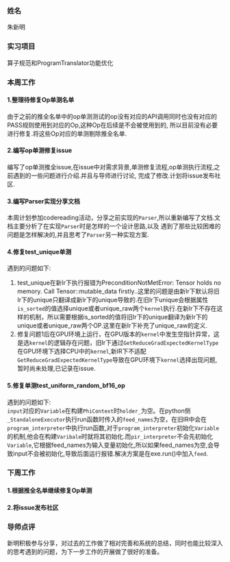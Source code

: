 ### 姓名
朱新明
### 实习项目
算子规范和ProgramTranslator功能优化
### 本周工作
#### 1.整理待修复Op单测名单
由于之前的推全名单中的op单测测试的op没有对应的API调用同时也没有对应的PASS规则使用到对应的Op,这种Op在后续是不会被使用到的,
所以目前没有必要进行修复.将这些Op对应的单测剔除推全名单.

#### 2.编写op单测修复issue
编写了op单测推全issue,在issue中对需求背景,单测修复流程,op单测执行流程,之前遇到的一些问题进行介绍.并且与导师进行讨论,
完成了修改.计划将issue发布社区.

#### 3.编写Parser实现分享文档
本周计划参加codereading活动，分享之前实现的`Parser`,所以重新编写了文档.文档主要分析了在实现`Parser`时是怎样的一个设计思路,以及
遇到了那些比较困难的问题是怎样解决的,并且思考了`Parser`另一种实现方案.

#### 4.修复test_unique单测
遇到的问题如下:<br>
1. test_unique在新Ir下执行报错为PreconditionNotMetError: Tensor holds no memory. Call Tensor::mutable_data firstly..这里的问题是由新Ir下默认将旧Ir下的unique只翻译成新Ir下的unique导致的.在旧Ir下unique会根据属性`is_sorted`的值选择unique或者unique_raw两个`kernel`执行.在新Ir下不存在这样的机制，所以需要根据is_sorted的值将旧Ir下的unique翻译为新Ir下的unique或者unique_raw两个OP.这里在新Ir下补充了unique_raw的定义.<br>
2. 修复问题1后在GPU环境上运行，在GPU版本的`kernel`中发生空指针异常，这是选`kernel`的逻辑存在问题，旧Ir下通过`GetReduceGradExpectedKernelType`在GPU环境下选择CPU中的`kernel`,新IR下不适配`GetReduceGradExpectedKernelType`导致在GPU环境下`kernel`选择出现问题,暂时尚未处理,已记录在issue.

#### 5.修复单测test_uniform_random_bf16_op
遇到的问题如下:<br>
`input`对应的`Variable`在构建`PhiContext`时`holder_`为空。在python侧`_StandaloneExecutor`执行run函数时传入的`feed_names`为空，在旧IR中会在`program_interpreter`中执行run函数,对于`program_interpreter`初始化`Variable`的机制,他会在构建`Varibale`时就将其初始化.而`pir_interpreter`不会先初始化`Variable`,它根据feed_names为输入变量初始化,所以如果feed_names为空,会导致input不会被初始化,导致后面运行报错.解决方案是在exe.run()中加入`feed`.
### 下周工作
#### 1.根据推全名单继续修复Op单测
#### 2.将issue发布社区

### 导师点评
新明积极参与分享，对过去的工作做了相对完善和系统的总结，同时也能比较深入的思考遇到的问题，为下一步工作的开展做了很好的准备。
